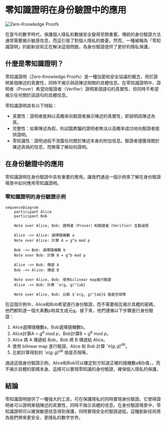 # 零知識證明在身份驗證中的應用

![Zero-Knowledge Proofs](https://cdn.jsdelivr.net/gh/tc3oliver/ImageHosting/img/202305271014608.png)

在當今的數字時代，保護個人隱私和數據安全變得至關重要。傳統的身份驗證方法通常需要揭示敏感信息，而這引發了對個人隱私的擔憂。然而，一種被稱為「零知識證明」的創新技術正在解決這個問題，為身份驗證提供了更好的隱私保護。

## 什麼是零知識證明？

零知識證明（Zero-Knowledge Proofs）是一種加密和安全協議的概念，用於證明某個陳述的真實性，同時不揭示與該陳述相關的具體信息。在零知識證明中，證明者（Prover）希望向驗證者（Verifier）證明某個語句的真實性，但同時不希望揭示任何關於該語句的具體信息。

零知識證明具有以下特點：

- 真實性：證明者能夠以高概率向驗證者展示陳述的真實性，即說明該陳述為真。
- 完整性：如果陳述為假，則試圖欺騙的證明者無法以高概率成功地向驗證者提供證明。
- 零知識性：證明過程不泄露任何關於陳述本身的附加信息。驗證者僅獲得關於陳述真偽的信息，而無需了解如何證明。

## 在身份驗證中的應用

零知識證明在身份驗證中具有重要的應用。讓我們通過一個示例來了解在身份驗證場景中如何應用零知識證明。

### 零知識證明的身份驗證示例

```mermaid
sequenceDiagram
    participant Alice
    participant Bob

    Note over Alice, Bob: 證明者（Prover）和驗證者（Verifier）互動過程

    Alice ->> Alice: 選擇隨機數 a
    Note over Alice: 計算 A = g^a mod p

    Bob ->> Bob: 選擇隨機數 b
    Note over Bob: 計算 B = g^b mod p

    Alice ->> Bob: 傳遞 A
    Bob ->> Alice: 傳遞 B

    Note over Alice, Bob: 使用bilinear map進行驗證
    Alice ->> Bob: 計算 ˆe(g, g)^{ab}

    Note over Alice, Bob: 比較 $ˆe(g, g)^{ab}$ 值是否相等
```


在這個示例中，Alice和Bob希望進行身份驗證，而不需要相互揭示具體的密碼。他們都知道一個大素數p和其生成元g。接下來，他們遵循以下步驟進行身份驗證：

1. Alice選擇隨機數a，Bob選擇隨機數b。
2. Alice計算A = $g^a\ mod\ p$，Bob計算B = $g^b\ mod\ p$。
3. Alice 將 A 傳遞給 Bob，Bob 將 B 傳遞給 Alice。
4. 使用 bilinear map 進行驗證，Alice 和 Bob 計算 $ˆe(g, g)^{ab}$。
5. 比較計算得到的 $ˆe(g, g)^{ab}$ 值是否相等。

通過這個身份驗證示例，Alice和Bob可以確定對方知道正確的隨機數a和b值，，而不揭示具體的密碼本身。這樣可以實現零知識的身份驗證，確保個人隱私的保護。

## 結論

零知識證明提供了一種強大的工具，可在保護隱私的同時實現身份驗證。它使得證明者可以證明某個陳述的真實性，同時不揭示具體的信息。在身份驗證場景中，零知識證明可以確保敏感信息得到保護，同時實現安全的驗證過程。這種創新技術將為我們帶來更安全、更隱私的數字世界。